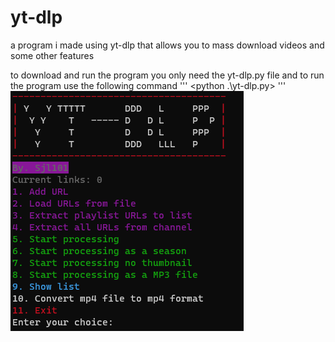# yt-dlp
a program i made using yt-dlp that allows you to mass download videos and some other features

to download and run the program you only need the yt-dlp.py file
and to run the program use the following command
'''
<python .\yt-dlp.py>
'''
![alt text](https://github.com/Sjl101/yt-dlp/blob/main/pic1.png?raw=true)

